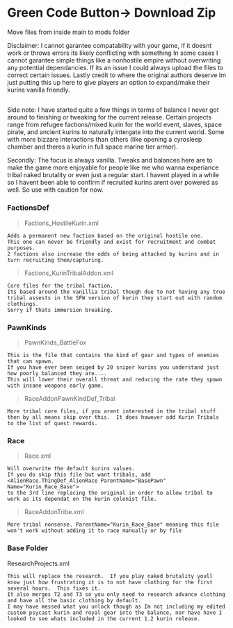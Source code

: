 # Green Code Button-> Download Zip
Move files from inside main to mods folder

Disclaimer: I cannot garantee compatability with your game, if it doesnt work or throws errors its likely conflicting with something
In some cases I cannot garantee simple things like a nonhostile empire without overwriting any potential dependancies.  If its an issue I could always upload the files to correct certain issues.
Lastly credit to where the original authors deserve Im just putting this up here to give players an option to expand/make their kurins vanilla friendly.
##
Side note: I have started quite a few things in terms of balance I never got around to finishing or tweaking for the current release.
Certain projects range from refugee factions/mixed kurin for the world event, slaves, space pirate, and ancient kurins to naturally intergate into the current world.  Some with more bizzare interactions than others (like opening a cyrosleep chamber and theres a kurin in full space marine tier armor).

Secondly: The focus is always vanilla.  Tweaks and balances here are to make the game more enjoyable for people like me who wanna experiance tribal naked brutality or even just a regular start.  I havent played in a while so I havent been able to confirm if recruited kurins arent over powered as well.  So use with caution for now.


### FactionsDef
>Factions_HostileKurin.xml
```
Adds a permanent new faction based on the original hostile one.
This one can never be friendly and exist for recruitment and combat purposes.
2 factions also increase the odds of being attacked by kurins and in turn recruiting them/capturing.
```
>Factions_KurinTribalAddon.xml
```
Core files for the tribal faction.
Its based around the vanillia tribal though due to not having any true tribal assests in the SFW version of kurin they start out with random clothings.
Sorry if thats immersion breaking.
```
### PawnKinds
>PawnKinds_BattleFox
```
This is the file that contains the kind of gear and types of enemies that can spawn.  
If you have ever been seiged by 20 sniper kurins you understand just how poorly balanced they are....
This will lower their overall threat and reducing the rate they spawn with insane weapons early game.
```
>RaceAddonPawnKindDef_Tribal
```
More tribal core files, if you arent interested in the tribal stuff then by all means skip over this.  It does however add Kurin Tribals to the list of quest rewards.
```
### Race
>Race.xml
```
Will overwrite the default kurins values.  
If you do skip this file but want tribals, add <AlienRace.ThingDef_AlienRace ParentName="BasePawn"  Name="Kurin_Race_Base">
to the 3rd line replacing the original in order to allow tribal to work as its dependat on the kurin colonist file.
```
>RaceAddonTribe.xml
```
More tribal nonsense. ParentName="Kurin_Race_Base" meaning this file won't work without adding it to race manually or by file
```
### Base Folder
ResearchProjects.xml
```
This will replace the research.  If you play naked brutality youll know just how frustrating it is to not have clothing for the first several hours.  This fixes it.
It also merges T2 and T3 so you only need to research advance clothing and have all the basic clothing by default.  
I may have messed what you unlock though as Im not including my edited custom psycast kurin and royal gear into the balance, nor have have I looked to see whats included in the current 1.2 kurin release.
```

